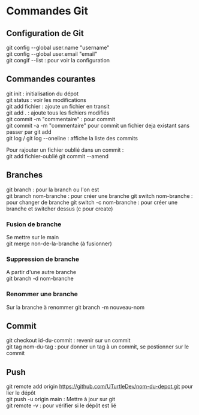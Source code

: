 # Commandes Git  

## Configuration de Git  
  
git config --global user.name "username"  
git config --global user.email "email"  
git congif --list  : pour voir la configuration


## Commandes courantes

git init : initialisation du dépot  
git status : voir les modifications  
git add fichier : ajoute un fichier en transit  
git add . : ajoute tous les fichiers modifiés  
git commit -m "commentaire" : pour commit  
git commit -a -m "commentaire" pour commit un fichier deja existant   sans passer par git add  
git log / git log --oneline : affiche la liste des commits
  
Pour rajouter un fichier oublié dans un commit :  
git add fichier-oublié
git commit --amend  

## Branches
git branch : pour la branch ou l'on est  
git branch nom-branche : pour créer une branche
git switch nom-branche : pour changer de branche
git switch -c nom-branche : pour créer une branche et switcher dessus (c pour create)  

### Fusion de branche
Se mettre sur le main  
git merge non-de-la-branche (à fusionner)

### Suppression de branche
A partir d'une autre branche  
git branch -d nom-branche

### Renommer une branche
Sur la branche à renommer
git branch -m nouveau-nom

## Commit
git checkout id-du-commit : revenir sur un commit  
git tag nom-du-tag : pour donner un tag à un commit, se postionner sur le commit  

## Push
git remote add origin https://github.com/UTurtleDev/nom-du-depot.git pour lier le dépôt  
git push -u origin main : Mettre à jour sur git  
git remote -v : pour vérifier si le dépôt est lié
